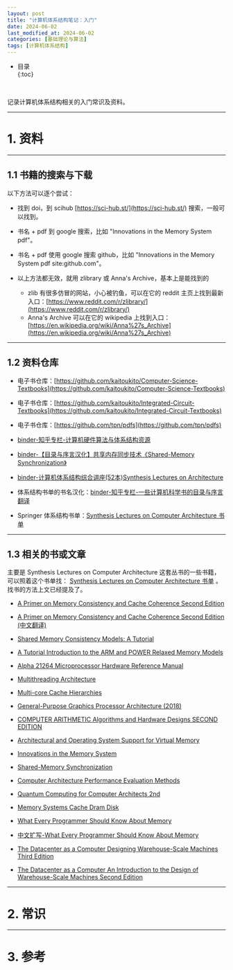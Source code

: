 ```yaml
---
layout: post
title: "计算机体系结构笔记：入门"
date: 2024-06-02
last_modified_at: 2024-06-02
categories: [基础理论与算法]
tags: [计算机体系结构]
---
```


* 目录  
{:toc}
<br/>

记录计算机体系结构相关的入门常识及资料。  

---

# 1. 资料

---

## 1.1 书籍的搜索与下载

以下方法可以逐个尝试：  

* 找到 doi，到 scihub [https://sci-hub.st/](https://sci-hub.st/) 搜索，一般可以找到。  

* 书名 + pdf 到 google 搜索，比如 "Innovations in the Memory System pdf"。    

* 书名 + pdf 使用 google 搜索 github，比如 "Innovations in the Memory System pdf site:github.com"。  

* 以上方法都无效，就用 zlibrary 或 Anna's Archive，基本上是能找到的
    * zlib 有很多仿冒的网站，小心被钓鱼，可以在它的 reddit 主页上找到最新入口：[https://www.reddit.com/r/zlibrary/](https://www.reddit.com/r/zlibrary/) 
    * Anna's Archive 可以在它的 wikipedia 上找到入口：[https://en.wikipedia.org/wiki/Anna%27s_Archive](https://en.wikipedia.org/wiki/Anna%27s_Archive)

---

## 1.2 资料仓库

* 电子书仓库：[https://github.com/kaitoukito/Computer-Science-Textbooks](https://github.com/kaitoukito/Computer-Science-Textbooks)

* 电子书仓库：[https://github.com/kaitoukito/Integrated-Circuit-Textbooks](https://github.com/kaitoukito/Integrated-Circuit-Textbooks)

* 电子书仓库：[https://github.com/tpn/pdfs](https://github.com/tpn/pdfs)

* [binder-知乎专栏-计算机硬件算法与体系结构资源](https://www.zhihu.com/column/c_1270803745370914816)

* [binder-【目录与序言汉化】共享内存同步技术《Shared-Memory Synchronization》](https://zhuanlan.zhihu.com/p/378066745)

* [binder-计算机体系结构综合讲座(52本)Synthesis Lectures on Architecture](https://zhuanlan.zhihu.com/p/262116768)

* 体系结构书单的书名汉化：[binder-知乎专栏-一些计算机科学书的目录与序言翻译](https://www.zhihu.com/column/c_1366693249554481152)

* Springer 体系结构书单：[Synthesis Lectures on Computer Architecture 书单](https://www.springer.com/series/16916/books?page=1)

---

## 1.3 相关的书或文章

主要是 Synthesis Lectures on Computer Architecture 这套丛书的一些书籍，可以照着这个书单找： [Synthesis Lectures on Computer Architecture 书单](https://www.springer.com/series/16916/books?page=1) 。找书的方法上文已经提及了。   


* [A Primer on Memory Consistency and Cache Coherence Second Edition](https://pages.cs.wisc.edu/~markhill/papers/primer2020_2nd_edition.pdf)  

* [A Primer on Memory Consistency and Cache Coherence Second Edition (中文翻译)](https://github.com/kaitoukito/A-Primer-on-Memory-Consistency-and-Cache-Coherence)

* [Shared Memory Consistency Models: A Tutorial](https://rsim.cs.illinois.edu/arch/qual_papers/arch/adve_shared.pdf)

* [A Tutorial Introduction to the ARM and POWER Relaxed Memory Models](https://www.cl.cam.ac.uk/~pes20/ppc-supplemental/test7.pdf)

* [Alpha 21264 Microprocessor Hardware Reference Manual](https://course.ece.cmu.edu/~ece447/s15/lib/exe/fetch.php?media=21264hrm.pdf)

* [Multithreading Architecture](https://picture.iczhiku.com/resource/eetop/wHiEgQFarSEuKCnN.pdf)

* [Multi-core Cache Hierarchies](http://users.eecs.northwestern.edu/~kch479/docs/multicore_cache_hierarch.pdf)

* [General-Purpose Graphics Processor Architecture (2018)](https://github.com/tpn/pdfs/blob/master/General-Purpose%20Graphics%20Processor%20Architecture%20(2018).pdf)

* [COMPUTER ARITHMETIC Algorithms and Hardware Designs SECOND EDITION](https://ashkanyeganeh.com/wp-content/uploads/2020/03/computer-arithmetic-algorithms-2nd-edition-Behrooz-Parhami.pdf)

* [Architectural and Operating System Support for Virtual Memory](https://picture.iczhiku.com/resource/eetop/WYiDTqtZRyJhebnn.pdf)

* [Innovations in the Memory System](https://github.com/kaitoukito/Computer-Science-Textbooks/blob/master/Innovations-in-the-Memory-System.pdf)

* [Shared-Memory Synchronization](https://github.com/kaitoukito/Computer-Science-Textbooks/blob/master/Shared-Memory-Synchronization.pdf)

* [Computer Architecture Performance Evaluation Methods](https://picture.iczhiku.com/resource/eetop/wyIEtqeKlYilpNxX.pdf)

* [Quantum Computing for Computer Architects 2nd](https://picture.iczhiku.com/resource/eetop/WyiDgAgeGhiYonXc.pdf)

* [Memory Systems Cache Dram Disk](https://github.com/kaitoukito/Computer-Science-Textbooks/blob/master/Memory-Systems-Cache-DRAM-Disk.pdf)

* [What Every Programmer Should Know About Memory](https://people.freebsd.org/~lstewart/articles/cpumemory.pdf)

* [中文扩写-What Every Programmer Should Know About Memory](https://zhuanlan.zhihu.com/p/611133924)

* [The Datacenter as a Computer Designing Warehouse-Scale Machines Third Edition](https://pages.cs.wisc.edu/~shivaram/cs744-readings/dc-computer-v3.pdf)

* [The Datacenter as a Computer An Introduction to the Design of Warehouse-Scale Machines Second Edition](https://web.eecs.umich.edu/~mosharaf/Readings/DC-Computer.pdf)


---

# 2. 常识


---

# 3. 参考

